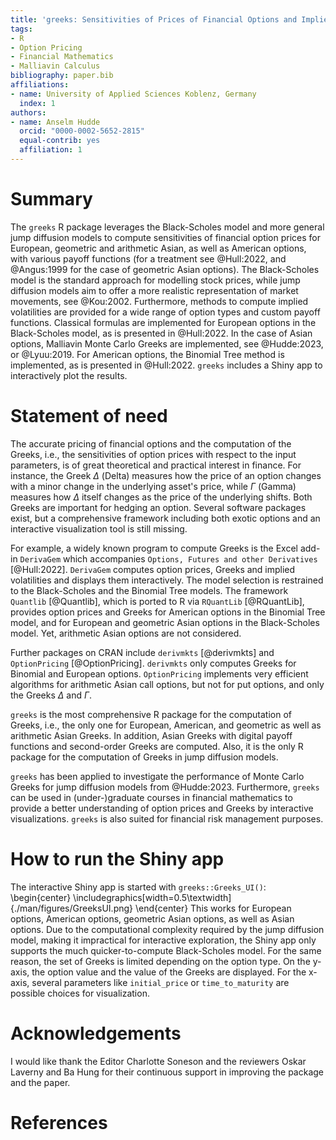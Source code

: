```yaml
---
title: 'greeks: Sensitivities of Prices of Financial Options and Implied Volatilities'
tags:
- R
- Option Pricing
- Financial Mathematics
- Malliavin Calculus
bibliography: paper.bib
affiliations:
- name: University of Applied Sciences Koblenz, Germany
  index: 1
authors:
- name: Anselm Hudde
  orcid: "0000-0002-5652-2815"
  equal-contrib: yes
  affiliation: 1
---
```


# Summary

The `greeks` R package leverages the Black-Scholes model and more general jump
diffusion models to compute sensitivities of financial option prices for
European, geometric and arithmetic Asian, as well as  American options, with
various payoff functions (for a treatment see @Hull:2022, and @Angus:1999
for the case of geometric Asian options).
The Black-Scholes model is the standard approach for modelling stock prices,
while jump diffusion models aim to offer a more realistic representation of
market movements, see @Kou:2002.
Furthermore, methods to compute implied volatilities are provided for a wide
range of option types and custom payoff functions.
Classical formulas are implemented for European options in the Black-Scholes
model, as is presented in @Hull:2022.
In the case of Asian options, Malliavin Monte Carlo Greeks are implemented, see
@Hudde:2023, or @Lyuu:2019.
For American options, the Binomial Tree method is implemented, as is presented
in @Hull:2022.
`greeks` includes a Shiny app to interactively plot the results.

# Statement of need

The accurate pricing of financial options and the computation of the Greeks,
i.e., the sensitivities of option prices with respect to the input parameters,
is of great theoretical and practical interest in finance.
For instance, the Greek $\Delta$ (Delta) measures how the price of an option
changes with a minor change in the underlying asset's price, while $\Gamma$
(Gamma) measures how $\Delta$ itself changes as the price of the underlying
shifts.
Both Greeks are important for hedging an option.
Several software packages exist, but a comprehensive framework including both
exotic options and an interactive visualization tool is still missing.

For example, a widely known program to compute Greeks is the Excel add-in
`DerivaGem` which accompanies `Options, Futures and other Derivatives`
[@Hull:2022].
`DerivaGem` computes option prices, Greeks and implied volatilities and displays
them interactively.
The model selection is restrained to the Black-Scholes and the Binomial Tree
models.
The framework `Quantlib` [@Quantlib], which is ported to R via `RQuantLib`
[@RQuantLib], provides option prices and Greeks for American options in the
Binomial Tree model, and for European and geometric Asian options in the 
Black-Scholes model.
Yet, arithmetic Asian options are not considered.

Further packages on CRAN include `derivmkts` [@derivmkts] and `OptionPricing`
[@OptionPricing].
`derivmkts` only computes Greeks for Binomial and European options.
`OptionPricing` implements very efficient algorithms for arithmetic Asian call
options, but not for put options, and only the Greeks $\Delta$ and $\Gamma$.

`greeks` is the most comprehensive R package for the computation of Greeks,
i.e., the only one for European, American, and geometric as well as arithmetic
Asian Greeks.
In addition, Asian Greeks with digital payoff functions and second-order Greeks
are computed.
Also, it is the only R package for the computation of Greeks in jump diffusion
models.

`greeks` has been applied to investigate the performance of Monte Carlo Greeks
for jump diffusion models from @Hudde:2023.
Furthermore, `greeks` can be used in (under-)graduate courses in financial
mathematics to provide a better understanding of option prices and Greeks by
interactive visualizations.
`greeks` is also suited for financial risk management purposes.

# How to run the Shiny app

The interactive Shiny app is started with `greeks::Greeks_UI()`:
\begin{center}
\includegraphics[width=0.5\textwidth]{./man/figures/GreeksUI.png}
\end{center}
This works for European options, American options, geometric Asian options, as
well as Asian options.
Due to the computational complexity required by the jump diffusion model, making
it impractical for interactive exploration, the Shiny app only supports the much
quicker-to-compute Black-Scholes model.
For the same reason, the set of Greeks is limited depending on the option type.
On the y-axis, the option value and the value of the Greeks are displayed.
For the x-axis, several parameters like `initial_price` or `time_to_maturity`
are possible choices for visualization.

# Acknowledgements

I would like thank the Editor Charlotte Soneson and the reviewers Oskar Laverny
and Ba Hung for their continuous support in improving the package and the paper.

# References
